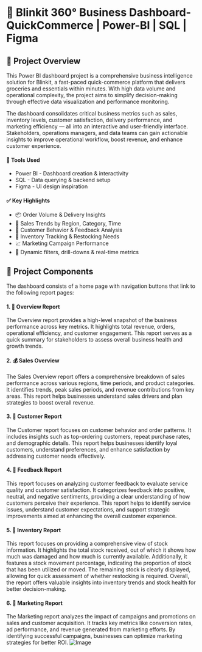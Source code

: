 # 🛒 Blinkit 360° Business Dashboard-QuickCommerce | Power-BI | SQL | Figma

## 📌 Project Overview
This Power BI dashboard project is a comprehensive business intelligence solution for Blinkit, a fast-paced quick-commerce platform that delivers groceries and essentials within minutes. With high data volume and operational complexity, the project aims to simplify decision-making through effective data visualization and performance monitoring.

The dashboard consolidates critical business metrics such as sales, inventory levels, customer satisfaction, delivery performance, and marketing efficiency — all into an interactive and user-friendly interface. Stakeholders, operations managers, and data teams can gain actionable insights to improve operational workflow, boost revenue, and enhance customer experience.

#### 🧰 Tools Used
+ Power BI - Dashboard creation & interactivity
+ SQL -	Data querying & backend setup
+ Figma	- UI design inspiration

#### ✅ Key Highlights
+ 📦 Order Volume & Delivery Insights
+ 🛒 Sales Trends by Region, Category, Time
+ 👤 Customer Behavior & Feedback Analysis
+ 🧾 Inventory Tracking & Restocking Needs
+ 📈 Marketing Campaign Performance
+ 🧠 Dynamic filters, drill-downs & real-time metrics
  
## 🧩 Project Components
The dashboard consists of a home page with navigation buttons that link to the following report pages:

#### 1. 📍 Overview Report
The Overview report provides a high-level snapshot of the business performance across key metrics. It highlights total revenue, orders, operational efficiency, and customer engagement. This report serves as a quick summary for stakeholders to assess overall business health and growth trends.

#### 2. 💰 Sales Overview
The Sales Overview report offers a comprehensive breakdown of sales performance across various regions, time periods, and product categories. It identifies trends, peak sales periods, and revenue contributions from key areas. This report helps businesses understand sales drivers and plan strategies to boost overall revenue.

#### 3. 👤 Customer Report
The Customer report focuses on customer behavior and order patterns. It includes insights such as top-ordering customers, repeat purchase rates, and demographic details. This report helps businesses identify loyal customers, understand preferences, and enhance satisfaction by addressing customer needs effectively.

#### 4. 💬 Feedback Report
This report focuses on analyzing customer feedback to evaluate service quality and customer satisfaction. It categorizes feedback into positive, neutral, and negative sentiments, providing a clear understanding of how customers perceive their experience. This report helps to identify service issues, understand customer expectations, and support strategic improvements aimed at enhancing the overall customer experience.

#### 5. 🧾 Inventory Report
This report focuses on providing a comprehensive view of stock information. It highlights the total stock received, out of which it shows how much was damaged and how much is currently available. Additionally, it features a stock movement percentage, indicating the proportion of stock that has been utilized or moved. The remaining stock is clearly displayed, allowing for quick assessment of whether restocking is required. Overall, the report offers valuable insights into inventory trends and stock health for better decision-making.

#### 6. 📣 Marketing Report
The Marketing report analyzes the impact of campaigns and promotions on sales and customer acquisition. It tracks key metrics like conversion rates, ad performance, and revenue generated from marketing efforts. By identifying successful campaigns, businesses can optimize marketing strategies for better ROI.
![Image](https://github.com/user-attachments/assets/94f218c1-acbc-45cd-8523-80a86e793964)
